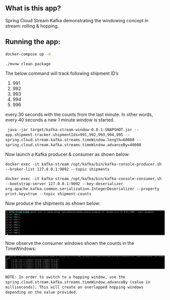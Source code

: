 ## What is this app?

Spring Cloud Stream Kafka demonstrating the windowing concept in stream: rolling & hopping.

## Running the app:


````bash
docker-compose up -d
````

```bash
./mvnw clean package
```

The below command will track following shipment ID’s 
 1. 991
 2. 992
 3. 993
 4. 994
 5. 996
 
 every 30 seconds with the counts from the last minute. In other words, every 40 seconds a new 1 minute window is started.

````commandline
 java -jar target/kafka-stream-window-0.0.1-SNAPSHOT.jar --app.shipment.tracker.shipmentIds=991,992,993,994,995 --spring.cloud.stream.kafka.streams.timeWindow.length=60000 --spring.cloud.stream.kafka.streams.timeWindow.advanceBy=40000
````

Now launch a Kafka producer & consumer as shown below:

````commandline
docker exec -it kafka-stream /opt/kafka/bin/kafka-console-producer.sh --broker-list 127.0.0.1:9092 --topic shipments
````

````commandline
docker exec -it kafka-stream /opt/kafka/bin/kafka-console-consumer.sh --bootstrap-server 127.0.0.1:9092 --key-deserializer org.apache.kafka.common.serialization.IntegerDeserializer --property print.key=true --topic shipment-counts
````

Now produce the shipments as shown below:

![alt text](./producer.png)

Now observe the consumer windows shown the counts in the TimeWindows:

![alt text](./consumer.png)

````
NOTE: In order to switch to a hopping window, use the spring.cloud.stream.kafka.streams.timeWindow.advanceBy (value in milliseconds). This will create an overlapped hopping windows depending on the value provided.
````
